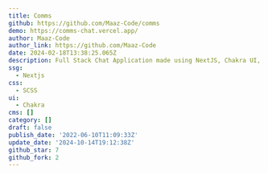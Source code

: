 ```yaml
---
title: Comms
github: https://github.com/Maaz-Code/comms
demo: https://comms-chat.vercel.app/
author: Maaz-Code
author_link: https://github.com/Maaz-Code
date: 2024-02-18T13:38:25.065Z
description: Full Stack Chat Application made using NextJS, Chakra UI, SCSS, and Firebase.
ssg:
  - Nextjs
css:
  - SCSS
ui:
  - Chakra
cms: []
category: []
draft: false
publish_date: '2022-06-10T11:09:33Z'
update_date: '2024-10-14T19:12:38Z'
github_star: 7
github_fork: 2
---
```

